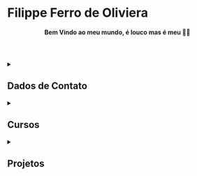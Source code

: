 # Filippe Ferro de Oliviera

<header> <Strong> <b> Bem Vindo ao meu mundo, é louco mas é meu 🤘🏻 </b> </Strong> </header>

<details>
  <summary>
  
## Dados de Contato  

  </summary>
 <p> ✉️ <b> e-Mail</b>: filippe@ymail.com</p> 
 <p> 📱 <b> Whatsapp</b>: +55 (21) 97949-7788</p>
 <p> <img src="https://github.com/filippeoliveira/filippeoliveira/blob/main/Arquivos/linkedin.png"> &nbsp  <b> Linkedin</b>: <a href=https://www.linkedin.com/in/filippe-oliveira-2a997255/>Perfil Público</a></img> </p>
 <p> 🏫 <b> Formação </b>: Cursando Analise de Sistema (Estacio 2025.1)</p>
 <p> 🏫 <b> Fonte de Aprendizado</b>: Pegando experiência com a <a href="https://www.dio.me/users/filippeoliveira">DIO</a> </p>
</details>

<details>
  <summary>
  
## Cursos

  </summary>
<p>➡️Montagem e Manutenção de Micros (SOS Computadores 2005)</p>
<p>➡️Lógica de Programação com base em Java Script (Dio.me 2024)<a href="https://hermes.dio.me/certificates/GEZ6MLUV.pdf">📄</a> </p>

</details>

<details>
  <summary>

## Projetos
  </summary>
  <p>Página Web para o meu Motoclub (dei inicio): <a href="https://htmlpreview.github.io/?https://github.com/filippeoliveira/motorium/blob/main/index.html"> MOTORIUM </a> </p>
</details>

